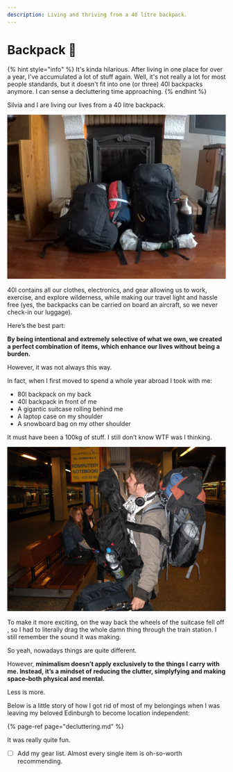 ```yaml
---
description: Living and thriving from a 40 litre backpack.
---
```


# Backpack 🎒

{% hint style="info" %}
It's kinda hilarious. After living in one place for over a year, I've accumulated a lot of stuff again. Well, it's not really a lot for most people standards, but it doesn't fit into one \(or three\) 40l backpacks anymore. I can sense a decluttering time approaching.
{% endhint %}

Silvia and I are living our lives from a 40 litre backpack.

![Silvia&#x2019;s backpack on the left, mine on the right.](../.gitbook/assets/f59bf311-91d1-4828-8e33-aee3bf0970ce.jpg)

40l contains all our clothes, electronics, and gear allowing us to work, exercise, and explore wilderness, while making our travel light and hassle free \(yes, the backpacks can be carried on board an aircraft, so we never check-in our luggage\).

Here’s the best part:

**By being intentional and extremely selective of what we own, we created a perfect combination of items, which enhance our lives without being a burden.**

However, it was not always this way.

In fact, when I first moved to spend a whole year abroad I took with me:

* 80l backpack on my back
* 40l backpack in front of me
* A gigantic suitcase rolling behind me
* A laptop case on my shoulder
* A snowboard bag on my other shoulder

It must have been a 100kg of stuff. I still don’t know WTF was I thinking.

![Carrying only the &#x201C;essentials&#x201D; \(facepalm\).](../.gitbook/assets/dscn4604_original.jpeg)

To make it more exciting, on the way back the wheels of the suitcase fell off , so I had to literally drag the whole damn thing through the train station. I still remember the sound it was making.

So yeah, nowadays things are quite different.

However, **minimalism doesn’t apply exclusively to the things I carry with me. Instead, it’s a mindset of reducing the clutter, simplyfying and making space–both physical and mental.** 

Less is more.

Below is a little story of how I got rid of most of my belongings when I was leaving my beloved Edinburgh to become location independent:

{% page-ref page="decluttering.md" %}

It was really quite fun.



* [ ] Add my gear list. Almost every single item is oh-so-worth recommending.



